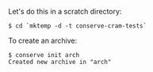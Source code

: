 Let's do this in a scratch directory:

    $ cd `mktemp -d -t conserve-cram-tests`

To create an archive:

    $ conserve init arch
    Created new archive in "arch"
